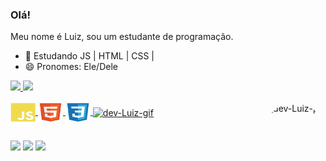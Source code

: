 ### Olá!
 Meu nome é Luiz, sou um estudante de programação.

- 🌱 Estudando JS | HTML | CSS |
- 😄 Pronomes: Ele/Dele

<div>
  <a href="https://beacons.ai/dev-luiz"> 
    <img height="180em" src="https://github-readme-stats.vercel.app/api?username=dev-luiz&show_icons=true&theme=dark&include_all_commits=true&count_private=true"/>
    <img height="180em" src="https://github-readme-stats.vercel.app/api/top-langs/?username=dev-luiz&layout=compact&langs_count=16&theme=dark"/>
    </div>
  
  <div style="display: inline_block"><br>
  <img align="center" alt="dev-Luiz-Js" height="30" width="40" src="https://raw.githubusercontent.com/devicons/devicon/master/icons/javascript/javascript-plain.svg">
  <img align="center" alt="dev-Luiz-HTML" height="30" width="40" src="https://raw.githubusercontent.com/devicons/devicon/master/icons/html5/html5-original.svg">
  <img align="center" alt="dev-Luiz-CSS" height="30" width="40" src="https://raw.githubusercontent.com/devicons/devicon/master/icons/css3/css3-original.svg">
  <img align="right" alt="dev-Luiz-pic" height="100" style="border-radius:50px;" src="https://i0.wp.com/media.giphy.com/media/ZVik7pBtu9dNS/giphy.gif?ssl=1">
    <img align="center" alt="dev-Luiz-gif" height="100" width="100" src="https://camo.githubusercontent.com/ea09d843e584c4c4365baf0f1b8e691a36e7355536170ea93d45ca58308e507a/68747470733a2f2f6769746875622e6769746875626173736574732e636f6d2f696d616765732f6d6f6e612d6c6f6164696e672d6461726b2e676966">
</div>
  
  ##
 
<div> 
  <a href="https://instagram.com/luizcarlosdbv" target="_blank"><img src="https://img.shields.io/badge/-Instagram-%23E4405F?style=for-the-badge&logo=instagram&logoColor=white" target="_blank"></a>
  <a href = "mailto:luizcarlosdbv@gmail.com"><img src="https://img.shields.io/badge/-Gmail-%23333?style=for-the-badge&logo=gmail&logoColor=white" target="_blank"></a>
  <a href="https:/https://www.linkedin.com/in/luiz-carlos-silva-santos-922b02248=white" target="_blank"></a>
    <img src="https://img.shields.io/badge/-LinkedIn-%230077B5?style=for-the-badge&logo=linkedin&logoColor=white" target="_blank"></a> 
</div>
